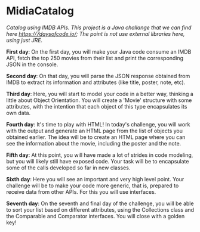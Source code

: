 # MidiaCatalog
*Catalog using IMDB APIs.
This project is a Java challange that we can find here https://7daysofcode.io/;
The point is not use external libraries here, using just JRE.*

**First day**:
On the first day, you will make your Java code consume an IMDB API, fetch the top 250 movies from their list and print the corresponding 
JSON in the console.

**Second day**:
On that day, you will parse the JSON response obtained from IMDB to extract its information and attributes (like title, poster, note, etc).

**Third day**:
Here, you will start to model your code in a better way, thinking a little about Object Orientation. 
You will create a 'Movie' structure with some attributes, with the intention that each object of this type encapsulates its own data.

**Fourth day**:
It's time to play with HTML! In today's challenge, you will work with the output and generate an HTML page from the list of objects you obtained earlier. 
The idea will be to create an HTML page where you can see the information about the movie, including the poster and the note.

**Fifth day**:
At this point, you will have made a lot of strides in code modeling, but you will likely still have exposed code.
Your task will be to encapsulate some of the calls developed so far in new classes.

**Sixth day**:
Here you will see an important and very high level point. Your challenge will be to make your code more generic, 
that is, prepared to receive data from other APIs. For this you will use interfaces.

**Seventh day**:
On the seventh and final day of the challenge, you will be able to sort your list based on different attributes, using the Collections class and the Comparable and Comparator interfaces.
You will close with a golden key!
